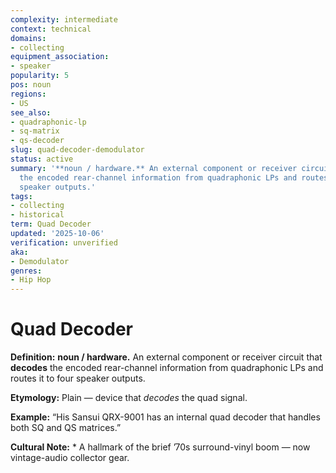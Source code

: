 ```yaml
---
complexity: intermediate
context: technical
domains:
- collecting
equipment_association:
- speaker
popularity: 5
pos: noun
regions:
- US
see_also:
- quadraphonic-lp
- sq-matrix
- qs-decoder
slug: quad-decoder-demodulator
status: active
summary: '**noun / hardware.** An external component or receiver circuit that **decodes**
  the encoded rear-channel information from quadraphonic LPs and routes it to four
  speaker outputs.'
tags:
- collecting
- historical
term: Quad Decoder
updated: '2025-10-06'
verification: unverified
aka:
- Demodulator
genres:
- Hip Hop
---
```


# Quad Decoder

**Definition:** **noun / hardware.** An external component or receiver circuit that **decodes** the encoded rear-channel information from quadraphonic LPs and routes it to four speaker outputs.

**Etymology:** Plain — device that *decodes* the quad signal.

**Example:** “His Sansui QRX-9001 has an internal quad decoder that handles both SQ and QS matrices.”

**Cultural Note:** * A hallmark of the brief ’70s surround-vinyl boom — now vintage-audio collector gear.

